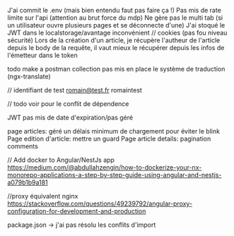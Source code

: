 J'ai commit le .env (mais bien entendu faut pas faire ça !)
Pas mis de rate limite sur l'api (attention au brut force du mdp)
Ne gère pas le multi tab (si un utilisateur ouvre plusieurs pages et se déconnecte d'une)
J'ai stoqué le JWT dans le localstorage/avantage inconvénient // cookies (pas fou niveau sécurité)
Lors de la création d'un article, je récupère l'autheur de l'article depuis le body de la requête, il vaut mieux le récupérer depuis les infos de l'émetteur dans le token

todo make a postman collection
pas mis en place le système de traduction (ngx-translate)

// identifiant de test romain@test.fr romaintest

// todo voir pour le conflit de dépendence

JWT pas mis de date d'expiration/pas géré

page articles: géré un délais minimum de chargement pour éviter le blink
Page edition d'article: mettre un guard
Page article details: pagination comments

// Add docker to Angular/NestJs app
https://medium.com/@abdullahzengin/how-to-dockerize-your-nx-monorepo-applications-a-step-by-step-guide-using-angular-and-nestjs-a079b1b9a181

//proxy équivalent nginx
https://stackoverflow.com/questions/49239792/angular-proxy-configuration-for-development-and-production

package.json -> j'ai pas résolu les conflits d'import
